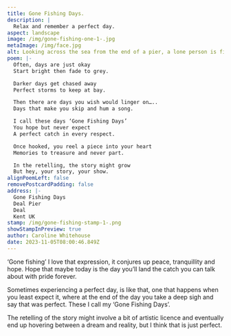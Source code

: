 ```yaml
---
title: Gone Fishing Days.
description: |
  Relax and remember a perfect day.
aspect: landscape
image: /img/gone-fishing-one-1-.jpg
metaImage: /img/face.jpg
alt: Looking across the sea from the end of a pier, a lone person is fishing.
poem: |-
  Often, days are just okay
  Start bright then fade to grey.

  Darker days get chased away
  Perfect storms to keep at bay.

  Then there are days you wish would linger on…..
  Days that make you skip and hum a song.

  I call these days ‘Gone Fishing Days’
  You hope but never expect
  A perfect catch in every respect.

  Once hooked, you reel a piece into your heart
  Memories to treasure and never part.

  In the retelling, the story might grow
  But hey, your story, your show.
alignPoemLeft: false
removePostcardPadding: false
address: |-
  Gone Fishing Days
  Deal Pier
  Deal 
  Kent UK
stamp: /img/gone-fishing-stamp-1-.png
showStampInPreview: true
author: Caroline Whitehouse
date: 2023-11-05T08:00:46.849Z
---
```

‘Gone fishing’ I love that expression, it conjures up peace, tranquillity and hope. Hope that maybe today is the day you’ll land the catch you can talk about with pride forever.

Sometimes experiencing a perfect day, is like that, one that happens when you least expect it, where at the end of the day you take a deep sigh and say that was perfect. These I call my ‘Gone Fishing Days’. 

The retelling of the story might involve a bit of artistic licence and eventually end up hovering between a dream and reality, but I think that is just perfect.